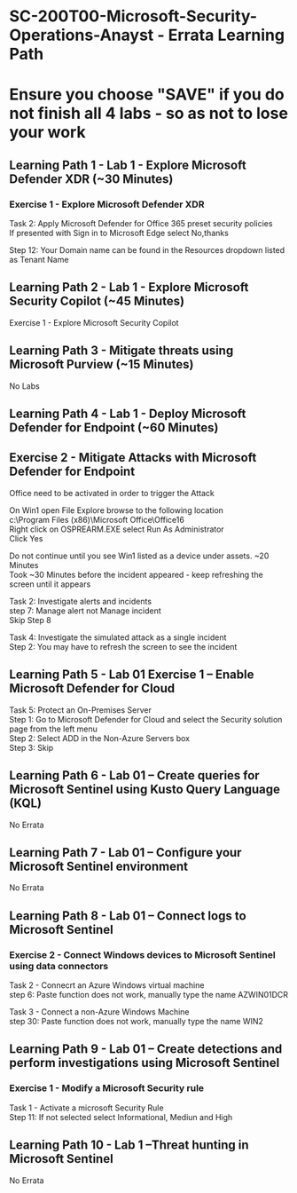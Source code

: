# SC-200T00-Microsoft-Security-Operations-Anayst - Errata Learning Path
# Ensure you choose "SAVE" if you do not finish all 4 labs - so as not to lose your work

## Learning Path 1 - Lab 1 - Explore Microsoft Defender XDR (~30 Minutes)

### Exercise 1 - Explore Microsoft Defender XDR

Task 2: Apply Microsoft Defender for Office 365 preset security policies<br>
If presented with Sign in to Microsoft Edge select No,thanks<br>

Step 12:  Your Domain name can be found in the Resources dropdown listed as Tenant Name<br>

## Learning Path 2 - Lab 1 - Explore Microsoft Security Copilot (~45 Minutes)
Exercise 1 - Explore Microsoft Security Copilot

## Learning Path 3 - Mitigate threats using Microsoft Purview (~15 Minutes)

No Labs <br>

## Learning Path 4 - Lab 1 - Deploy Microsoft Defender for Endpoint (~60 Minutes)

## Exercise 2 - Mitigate Attacks with Microsoft Defender for Endpoint

Office need to be activated in order to trigger the Attack<br>

On Win1 open File Explore browse to the following location<br>
c:\Program Files (x86)\Microsoft Office\Office16<br>
Right click on OSPREARM.EXE select Run As Administrator<br>
Click Yes<br>

Do not continue until you see Win1 listed as a device under assets.  ~20 Minutes<br>
Took ~30 Minutes before the incident appeared - keep refreshing the screen until it appears<br>

Task 2: Investigate alerts and incidents<br>
step 7:  Manage alert not Manage incident<br>
Skip Step 8 <br>

Task 4: Investigate the simulated attack as a single incident <br>
Step 2:  You may have to refresh the screen to see the incident <br>

## Learning Path 5 - Lab 01 Exercise 1 – Enable Microsoft Defender for Cloud

 Task 5: Protect an On-Premises Server <br>
 Step 1:  Go to Microsoft Defender for Cloud and select the Security solution page from the left menu <br>
 Step 2:  Select ADD in the Non-Azure Servers box <br>
 Step 3:  Skip <br>

## Learning Path 6 - Lab 01 – Create queries for Microsoft Sentinel using Kusto Query Language (KQL)

No Errata <br>

## Learning Path 7 - Lab 01 – Configure your Microsoft Sentinel environment

No Errata <br>

## Learning Path 8 - Lab 01 – Connect logs to Microsoft Sentinel

### Exercise 2 - Connect Windows devices to Microsoft Sentinel using data connectors
Task 2 - Connecrt an Azure Windows virtual machine <br>
step 6:  Paste function does not work, manually type the name AZWIN01DCR <br>

Task 3 - Connect a non-Azure Windows Machine <br>
step 30:  Paste function does not work, manually type the name WIN2 <br>

## Learning Path 9 - Lab 01 – Create detections and perform investigations using Microsoft Sentinel

### Exercise 1 - Modify a Microsoft Security rule

Task 1 - Activate a microsoft Security Rule <br>
Step 11:  If not selected select Informational, Mediun and High <br>

## Learning Path 10 - Lab 1 –Threat hunting in Microsoft Sentinel

No Errata

